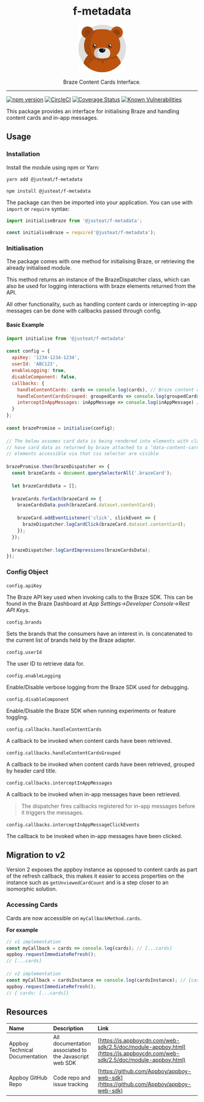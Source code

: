 <div align="center">

# f-metadata

<img width="125" alt="Fozzie Bear" src="../../../bear.png" />

Braze Content Cards Interface.

</div>

---

[![npm version](https://badge.fury.io/js/%40justeat%2Ff-metadata.svg)](https://badge.fury.io/js/%40justeat%2Ff-metadata)
[![CircleCI](https://circleci.com/gh/justeat/fozzie-components.svg?style=svg)](https://circleci.com/gh/justeat/workflows/fozzie-components)
[![Coverage Status](https://coveralls.io/repos/github/justeat/f-metadata/badge.svg)](https://coveralls.io/github/justeat/f-metadata)
[![Known Vulnerabilities](https://snyk.io/test/github/justeat/f-metadata/badge.svg?targetFile=package.json)](https://snyk.io/test/github/justeat/f-metadata?targetFile=package.json)

This package provides an interface for initialising Braze and handling content cards and in-app messages.

## Usage


### Installation

Install the module using npm or Yarn:

```sh
yarn add @justeat/f-metadata
```

```sh
npm install @justeat/f-metadata
```
The package can then be imported into your application.  You can use with `import` or `require` syntax:

```js
import initialiseBraze from '@justeat/f-metadata';
````

```js
const initialiseBraze = require('@justeat/f-metadata');
```

### Initialisation

The package comes with one method for initialising Braze, or retrieving the already initialised module.

This method returns an instance of the BrazeDispatcher class, which can also be used for logging interactions with braze elements returned from the API.

All other functionality, such as handling content cards or intercepting in-app messages can be done with callbacks passed through config.

#### Basic Example

```js
import initialise from '@justeat/f-metadata'

const config = {
  apiKey: '1234-1234-1234',
  userId: 'ABC123',
  enableLogging: true,
  disableComponent: false,
  callbacks: {
    handleContentCards: cards => console.log(cards), // Braze content cards data
    handleContentCardsGrouped: groupedCards => console.log(groupedCards), // Braze content cards data
    interceptInAppMessages: inAppMessage => console.log(inAppMessage) // Braze in app message data
  }
};

const brazePromise = initialise(config);

// The below assumes card data is being rendered into elements with class "brazeCard", that they
// have card data as returned by braze attached to a "data-content-card" attribute, and that all
// elements accessible via that css selector are visible

brazePromise.then(brazeDispatcher => {
  const brazeCards = document.querySelectorAll('.brazeCard');

  let brazeCardsData = [];

  brazeCards.forEach(brazeCard => {
    brazeCardsData.push(brazeCard.dataset.contentCard);

    brazeCard.addEventListener('click', clickEvent => {
      brazeDispatcher.logCardClick(brazeCard.dataset.contentCard);
    });
  });

  brazeDispatcher.logCardImpressions(brazeCardsData);
});
```

### Config Object

`config.apiKey`

The Braze API key used when invoking calls to the Braze SDK. This can be found in the Braze Dashboard at *App Settings->Developer Console->Rest API Keys*.

`config.brands`

Sets the brands that the consumers have an interest in. Is concatenated to the current list of brands held
by the Braze adapter.

`config.userId`

The user ID to retrieve data for.

`config.enableLogging`

Enable/Disable verbose logging from the Braze SDK used for debugging.

 `config.disableComponent`

Enable/Disable the Braze SDK when running experiments or feature toggling.

`config.callbacks.handleContentCards`

A callback to be invoked when content cards have been retrieved.

`config.callbacks.handleContentCardsGrouped`

A callback to be invoked when content cards have been retrieved, grouped by header card title.

`config.callbacks.interceptInAppMessages`

A callback to be invoked when in-app messages have been retrieved.

> The dispatcher fires callbacks registered for in-app messages before it triggers the messages.

`config.callbacks.interceptInAppMessageClickEvents`

The callback to be invoked when in-app messages have been clicked.

## Migration to v2

Version 2 exposes the appboy instance as opposed to content cards as part of the refresh callback, this makes it easier to access properties on the instance such as `getUnviewedCardCount` and is a step closer to an isomorphic solution.

### Accessing Cards

Cards are now accessible on `myCallbackMethod.cards`.

**For example**

```js
// v1 implementation
const myCallback = cards => console.log(cards); // [...cards]
appboy.requestImmediateRefresh();
// [...cards]

// v2 implementation
const myCallback = cardsInstance => console.log(cardsInstance); // {cards: [...cards]}
appboy.requestImmediateRefresh();
// { cards: [...cards]}
```

## Resources

| Name | Description | Link |
|:----|:----|:----|
| Appboy Technical Documentation | All documentation associated to the Javascript web SDK | [https://js.appboycdn.com/web-sdk/2.5/doc/module-appboy.html](https://js.appboycdn.com/web-sdk/2.5/doc/module-appboy.html) |
| Appboy GitHub Repo | Code repo and issue tracking | [https://github.com/Appboy/appboy-web-sdk](https://github.com/Appboy/appboy-web-sdk) |
